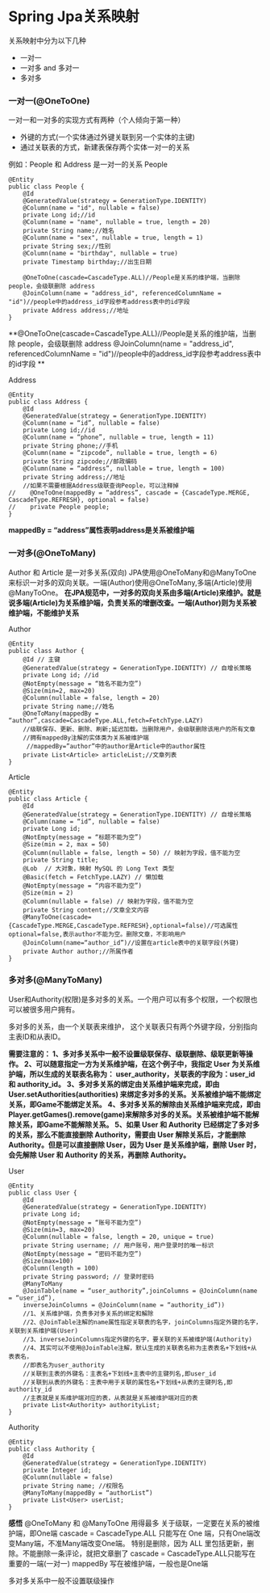 # Spring Jpa关系映射

 关系映射中分为以下几种
 + 一对一
 + 一对多 and 多对一
 + 多对多 


### 一对一(@OneToOne)

一对一和一对多的实现方式有两种（个人倾向于第一种）
+ 外键的方式(一个实体通过外键关联到另一个实体的主键)
+ 通过关联表的方式，新建表保存两个实体一对一的关系

例如：People 和 Address 是一对一的关系
People
```
@Entity
public class People {
    @Id
    @GeneratedValue(strategy = GenerationType.IDENTITY)
    @Column(name = "id", nullable = false)
    private Long id;//id
    @Column(name = "name", nullable = true, length = 20)
    private String name;//姓名
    @Column(name = "sex", nullable = true, length = 1)
    private String sex;//性别
    @Column(name = "birthday", nullable = true)
    private Timestamp birthday;//出生日期
    
    @OneToOne(cascade=CascadeType.ALL)//People是关系的维护端，当删除 people，会级联删除 address
    @JoinColumn(name = "address_id", referencedColumnName = "id")//people中的address_id字段参考address表中的id字段
    private Address address;//地址
}
```
 **@OneToOne(cascade=CascadeType.ALL)//People是关系的维护端，当删除 people，会级联删除 address
 @JoinColumn(name = "address_id", referencedColumnName = "id")//people中的address_id字段参考address表中的id字段
**

Address
```
@Entity
public class Address {
    @Id
    @GeneratedValue(strategy = GenerationType.IDENTITY)
    @Column(name = “id”, nullable = false)
    private Long id;//id
    @Column(name = “phone”, nullable = true, length = 11)
    private String phone;//手机
    @Column(name = “zipcode”, nullable = true, length = 6)
    private String zipcode;//邮政编码
    @Column(name = “address”, nullable = true, length = 100)
    private String address;//地址
    //如果不需要根据Address级联查询People，可以注释掉
//    @OneToOne(mappedBy = “address”, cascade = {CascadeType.MERGE, CascadeType.REFRESH}, optional = false)
//    private People people;
}
```
**mappedBy = “address”属性表明address是关系被维护端**

### 一对多(@OneToMany)
Author 和 Article 是一对多关系(双向)
JPA使用@OneToMany和@ManyToOne来标识一对多的双向关联。一端(Author)使用@OneToMany,多端(Article)使用@ManyToOne。
**在JPA规范中，一对多的双向关系由多端(Article)来维护。就是说多端(Article)为关系维护端，负责关系的增删改查。一端(Author)则为关系被维护端，不能维护关系**

Author
```
@Entity
public class Author {
    @Id // 主键
    @GeneratedValue(strategy = GenerationType.IDENTITY) // 自增长策略
    private Long id; //id
    @NotEmpty(message = “姓名不能为空”)
    @Size(min=2, max=20)
    @Column(nullable = false, length = 20)
    private String name;//姓名
    @OneToMany(mappedBy = “author”,cascade=CascadeType.ALL,fetch=FetchType.LAZY)
    //级联保存、更新、删除、刷新;延迟加载。当删除用户，会级联删除该用户的所有文章
    //拥有mappedBy注解的实体类为关系被维护端
     //mappedBy=”author”中的author是Article中的author属性
    private List<Article> articleList;//文章列表
}
```
Article
```
@Entity
public class Article {
    @Id
    @GeneratedValue(strategy = GenerationType.IDENTITY) // 自增长策略
    @Column(name = “id”, nullable = false)
    private Long id;
    @NotEmpty(message = “标题不能为空”)
    @Size(min = 2, max = 50)
    @Column(nullable = false, length = 50) // 映射为字段，值不能为空
    private String title;
    @Lob  // 大对象，映射 MySQL 的 Long Text 类型
    @Basic(fetch = FetchType.LAZY) // 懒加载
    @NotEmpty(message = “内容不能为空”)
    @Size(min = 2)
    @Column(nullable = false) // 映射为字段，值不能为空
    private String content;//文章全文内容
    @ManyToOne(cascade={CascadeType.MERGE,CascadeType.REFRESH},optional=false)//可选属性optional=false,表示author不能为空。删除文章，不影响用户
    @JoinColumn(name=“author_id”)//设置在article表中的关联字段(外键)
    private Author author;//所属作者
}
```

### 多对多(@ManyToMany)
User和Authority(权限)是多对多的关系。一个用户可以有多个权限，一个权限也可以被很多用户拥有。

多对多的关系，由一个关联表来维护， 这个关联表只有两个外键字段，分别指向主表ID和从表ID。

**需要注意的：
1、多对多关系中一般不设置级联保存、级联删除、级联更新等操作。
2、可以随意指定一方为关系维护端，在这个例子中，我指定 User 为关系维护端，所以生成的关联表名称为： user_authority，关联表的字段为：user_id 和 authority_id。
3、多对多关系的绑定由关系维护端来完成，即由 User.setAuthorities(authorities) 来绑定多对多的关系。关系被维护端不能绑定关系，即Game不能绑定关系。
4、多对多关系的解除由关系维护端来完成，即由Player.getGames().remove(game)来解除多对多的关系。关系被维护端不能解除关系，即Game不能解除关系。
5、如果 User 和 Authority 已经绑定了多对多的关系，那么不能直接删除 Authority，需要由 User 解除关系后，才能删除 Authority。但是可以直接删除 User，因为 User 是关系维护端，删除 User 时，会先解除 User 和 Authority 的关系，再删除 Authority。**

User
```
@Entity
public class User {
    @Id
    @GeneratedValue(strategy = GenerationType.IDENTITY)
    private Long id;
    @NotEmpty(message = “账号不能为空”)
    @Size(min=3, max=20)
    @Column(nullable = false, length = 20, unique = true)
    private String username; // 用户账号，用户登录时的唯一标识
    @NotEmpty(message = “密码不能为空”)
    @Size(max=100)
    @Column(length = 100)
    private String password; // 登录时密码
    @ManyToMany
    @JoinTable(name = “user_authority”,joinColumns = @JoinColumn(name = “user_id”),
    inverseJoinColumns = @JoinColumn(name = “authority_id”))
    //1、关系维护端，负责多对多关系的绑定和解除
    //2、@JoinTable注解的name属性指定关联表的名字，joinColumns指定外键的名字，关联到关系维护端(User)
    //3、inverseJoinColumns指定外键的名字，要关联的关系被维护端(Authority)
    //4、其实可以不使用@JoinTable注解，默认生成的关联表名称为主表表名+下划线+从表表名，
    //即表名为user_authority
    //关联到主表的外键名：主表名+下划线+主表中的主键列名,即user_id
    //关联到从表的外键名：主表中用于关联的属性名+下划线+从表的主键列名,即authority_id
    //主表就是关系维护端对应的表，从表就是关系被维护端对应的表
    private List<Authority> authorityList;
}
```
Authority
```
@Entity
public class Authority {
    @Id
    @GeneratedValue(strategy = GenerationType.IDENTITY)
    private Integer id;
    @Column(nullable = false)
    private String name; //权限名
    @ManyToMany(mappedBy = “authorList”)
    private List<User> userList;
}
```

**感悟**
@OneToMany  和 @ManyToOne 用得最多
关于级联，一定要在关系的被维护端，即One端
cascade = CascadeType.ALL 只能写在 One 端，只有One端改变Many端，不准Many端改变One端。
特别是删除，因为 ALL 里包括更新，删除。不能删除一条评论，就把文章删了
cascade = CascadeType.ALL只能写在重要的一端(一对一)
mappedBy 写在被维护端，一般也是One端

多对多关系中一般不设置联级操作

